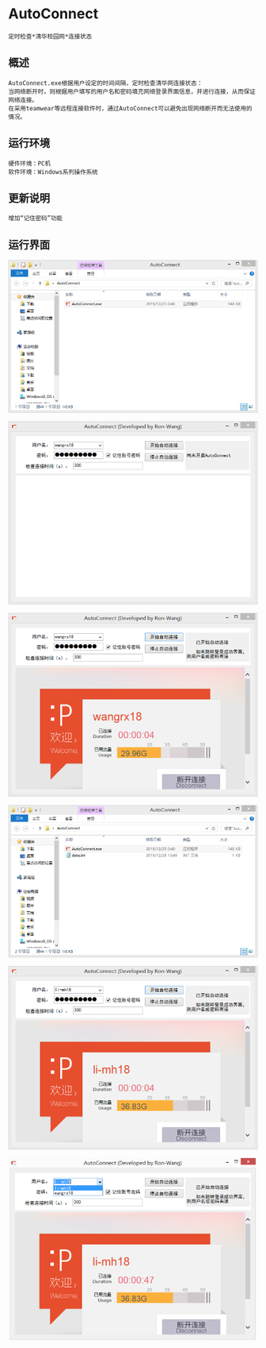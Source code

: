# AutoConnect
    定时检查*清华校园网*连接状态

## 概述

    AutoConnect.exe根据用户设定的时间间隔，定时检查清华网连接状态：  
    当网络断开时，则根据用户填写的用户名和密码填充网络登录界面信息，并进行连接，从而保证网络连接。   
    在采用teamwear等远程连接软件时，通过AutoConnect可以避免出现网络断开而无法使用的情况。
    
## 运行环境

    硬件环境：PC机
    软件环境：Windows系列操作系统

## 更新说明

    增加“记住密码”功能
    
## 运行界面

![AutoConect解压后](https://github.com/Ron-Wang/AutoConnect/blob/master/Images/AutoConnect_00.png)

![AutoConect界面](https://github.com/Ron-Wang/AutoConnect/blob/master/Images/AutoConnect_01.png)

![AutoConect自动连接](https://github.com/Ron-Wang/AutoConnect/blob/master/Images/AutoConnect_02.png)

![AutoConect数据文件](https://github.com/Ron-Wang/AutoConnect/blob/master/Images/AutoConnect_04.png)

![AutoConect添加新账号](https://github.com/Ron-Wang/AutoConnect/blob/master/Images/AutoConnect_05.png)

![AutoConect账号列表](https://github.com/Ron-Wang/AutoConnect/blob/master/Images/AutoConnect_06.png)
